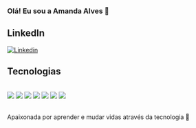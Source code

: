 ### Olá! Eu sou a Amanda Alves 👋

## LinkedIn

[![Linkedin](https://img.shields.io/badge/LinkedIn-0077B5?style=for-the-badge&logo=linkedin&logoColor=white)](https://www.linkedin.com/in/amanda-alves-440884287)

## Tecnologias

<div style = "display: inline_block"><br/>

<img src="https://img.shields.io/badge/Python-3776AB?style=for-the-badge&logo=python&logoColor=white"> 

<img src="https://img.shields.io/badge/HTML5-E34F26?style=for-the-badge&logo=html5&logoColor=white">

<img src="https://img.shields.io/badge/CSS-239120?&style=for-the-badge&logo=css3&logoColor=white"> 

<img src ="https://img.shields.io/badge/JavaScript-F7DF1E?style=for-the-badge&logo=javascript&logoColor=black">    

<img src="https://img.shields.io/badge/Django-092E20?style=for-the-badge&logo=django&logoColor=white">

<img src="https://img.shields.io/badge/Flask-000000?style=for-the-badge&logo=flask&logoColor=white">

<img src="https://img.shields.io/badge/MySQL-005C84?style=for-the-badge&logo=mysql&logoColor=white">

</div><br/>

Apaixonada por aprender e mudar vidas através da tecnologia 🚀
